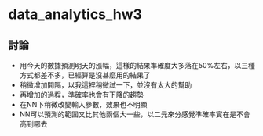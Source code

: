 # data_analytics_hw3
## 討論
* 用今天的數據預測明天的漲幅，這樣的結果準確度大多落在50%左右，以三種方式都差不多，已經算是沒甚麼用的結果了
* 稍微增加間隔，以我這裡稍微試一下，並沒有太大的幫助
* 再增加的過程，準確率也會有下降的趨勢
* 在NN下稍微改變輸入參數，效果也不明顯
* NN可以預測的範圍又比其他兩個大一些，以二元來分感覺準確率實在是不會高到哪去
